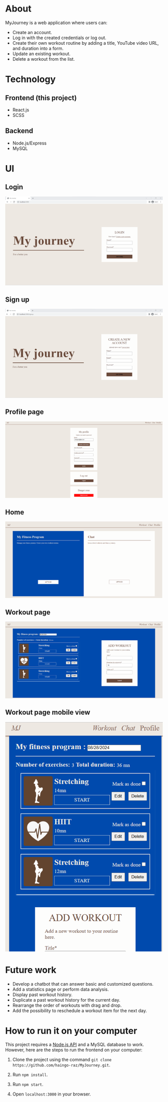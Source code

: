# About
MyJourney is a web application where users can:
- Create an account.
- Log in with the created credentials or log out.
- Create their own workout routine by adding a title, YouTube video URL, and duration into a form.
- Update an existing workout.
- Delete a workout from the list.

# Technology
## Frontend (this project)
- React.js
- SCSS
## Backend
- Node.js/Express
- MySQL

# UI
## Login
![Login](https://raw.githubusercontent.com/haingo-raz/MyJourney/master/public/UI/loginPage.png)

## Sign up
![Signup](https://raw.githubusercontent.com/haingo-raz/MyJourney/master/public/UI/signupPage.png)

## Profile page
![Signup](https://raw.githubusercontent.com/haingo-raz/MyJourney/master/public/UI/profilePage.png)

## Home
![Home](https://raw.githubusercontent.com/haingo-raz/MyJourney/master/public/UI/homepage.png)

## Workout page
![Fitness](https://raw.githubusercontent.com/haingo-raz/MyJourney/master/public/UI/fitnessPage.png)

## Workout page mobile view
![Fitness SM](https://raw.githubusercontent.com/haingo-raz/MyJourney/master/public/UI/fitnessPage-sm.png)

# Future work
* Develop a chatbot that can answer basic and customized questions.
* Add a statistics page or perform data analysis.
* Display past workout history.
* Duplicate a past workout history for the current day.
* Rearrange the order of workouts with drag and drop.
* Add the possibility to reschedule a workout item for the next day.

# How to run it on your computer

This project requires a [Node.js API](https://github.com/haingo-raz/MyJourney-API) and a MySQL database to work. However, here are the steps to run the frontend on your computer:

1. Clone the project using the command `git clone https://github.com/haingo-raz/MyJourney.git`.

2. Run `npm install`.

3. Run `npm start`.

4. Open `localhost:3000` in your browser.